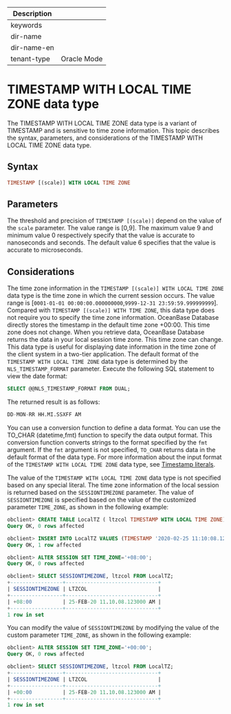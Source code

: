 | Description   |                 |
|---------------|-----------------|
| keywords      |                 |
| dir-name      |                 |
| dir-name-en   |                 |
| tenant-type   | Oracle Mode     |

# TIMESTAMP WITH LOCAL TIME ZONE data type

The TIMESTAMP WITH LOCAL TIME ZONE data type is a variant of TIMESTAMP and is sensitive to time zone information. This topic describes the syntax, parameters, and considerations of the TIMESTAMP WITH LOCAL TIME ZONE data type.

## Syntax

```sql
TIMESTAMP [(scale)] WITH LOCAL TIME ZONE
```

## Parameters

The threshold and precision of `TIMESTAMP [(scale)]` depend on the value of the `scale` parameter. The value range is \[0,9\]. The maximum value 9 and minimum value 0 respectively specify that the value is accurate to nanoseconds and seconds. The default value 6 specifies that the value is accurate to microseconds.

## Considerations

The time zone information in the `TIMESTAMP [(scale)] WITH LOCAL TIME ZONE` data type is the time zone in which the current session occurs. The value range is [`0001-01-01 00:00:00.000000000`,`9999-12-31 23:59:59.999999999`]. Compared with `TIMESTAMP [(scale)] WITH TIME ZONE`, this data type does not require you to specify the time zone information. OceanBase Database directly stores the timestamp in the default time zone +00:00. This time zone does not change. When you retrieve data, OceanBase Database returns the data in your local session time zone. This time zone can change.
This data type is useful for displaying date information in the time zone of the client system in a two-tier application. The default format of the `TIMESTAMP WITH LOCAL TIME ZONE` data type is determined by the `NLS_TIMESTAMP_FORMAT` parameter. Execute the following SQL statement to view the date format:

```sql
SELECT @@NLS_TIMESTAMP_FORMAT FROM DUAL;
```

The returned result is as follows:

```sql
DD-MON-RR HH.MI.SSXFF AM
```

You can use a conversion function to define a data format. You can use the TO_CHAR (datetime,fmt) function to specify the data output format. This conversion function converts strings to the format specified by the `fmt` argument. If the `fmt` argument is not specified, `TO_CHAR` returns data in the default format of the data type. For more information about the input format of the `TIMESTAMP WITH LOCAL TIME ZONE` data type, see [Timestamp literals](../../300.literal-of-oracle-mode/400.date-and-time-literal-of-oracle-mode/200.timestamp-literal-of-oracle-mode.md).

The value of the `TIMESTAMP WITH LOCAL TIME ZONE` data type is not specified based on any special literal. The time zone information of the local session is returned based on the `SESSIONTIMEZONE` parameter. The value of `SESSIONTIMEZONE` is specified based on the value of the customized parameter `TIME_ZONE`, as shown in the following example:

```sql
obclient> CREATE TABLE LocalTZ ( ltzcol TIMESTAMP WITH LOCAL TIME ZONE);
Query OK, 0 rows affected

obclient> INSERT INTO LocalTZ VALUES (TIMESTAMP '2020-02-25 11:10:08.123');
Query OK, 1 row affected

obclient> ALTER SESSION SET TIME_ZONE='+08:00';
Query OK, 0 rows affected

obclient> SELECT SESSIONTIMEZONE, ltzcol FROM LocalTZ;
+-----------------+------------------------------+
| SESSIONTIMEZONE | LTZCOL                       |
+-----------------+------------------------------+
| +08:00          | 25-FEB-20 11.10.08.123000 AM |
+-----------------+------------------------------+
1 row in set
```

You can modify the value of `SESSIONTIMEZONE` by modifying the value of the custom parameter `TIME_ZONE`, as shown in the following example:

```sql
obclient> ALTER SESSION SET TIME_ZONE='+00:00';
Query OK, 0 rows affected

obclient> SELECT SESSIONTIMEZONE, ltzcol FROM LocalTZ;
+-----------------+------------------------------+
| SESSIONTIMEZONE | LTZCOL                       |
+-----------------+------------------------------+
| +00:00          | 25-FEB-20 11.10.08.123000 AM |
+-----------------+------------------------------+
1 row in set
```
